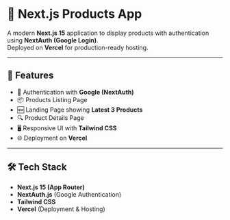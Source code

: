 # 🛒 Next.js Products App

A modern **Next.js 15** application to display products with authentication using **NextAuth (Google Login)**.  
Deployed on **Vercel** for production-ready hosting.  

---

## 🚀 Features
- 🔑 Authentication with **Google (NextAuth)**
- 📦 Products Listing Page
- 🆕 Landing Page showing **Latest 3 Products**
- 🔍 Product Details Page
- 🖥 Responsive UI with **Tailwind CSS**
- 🌐 Deployment on **Vercel**

---

## 🛠 Tech Stack
- **Next.js 15 (App Router)**
- **NextAuth.js** (Google Authentication)
- **Tailwind CSS**
- **Vercel** (Deployment & Hosting)
